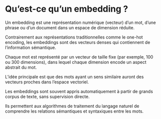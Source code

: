# Qu’est-ce qu’un embedding ?
Un embedding est une représentation numérique (vecteur) d’un mot, d’une phrase ou d’un document dans un espace de dimension réduite.


Contrairement aux représentations traditionnelles comme le one-hot encoding, les embeddings sont des vecteurs denses qui contiennent de l’information sémantique.


Chaque mot est représenté par un vecteur de taille fixe (par exemple, 100 ou 300 dimensions), dans lequel chaque dimension encode un aspect abstrait du mot.


L’idée principale est que des mots ayant un sens similaire auront des vecteurs proches dans l’espace vectoriel.


Les embeddings sont souvent appris automatiquement à partir de grands corpus de texte, sans supervision directe.


Ils permettent aux algorithmes de traitement du langage naturel de comprendre les relations sémantiques et syntaxiques entre les mots.
